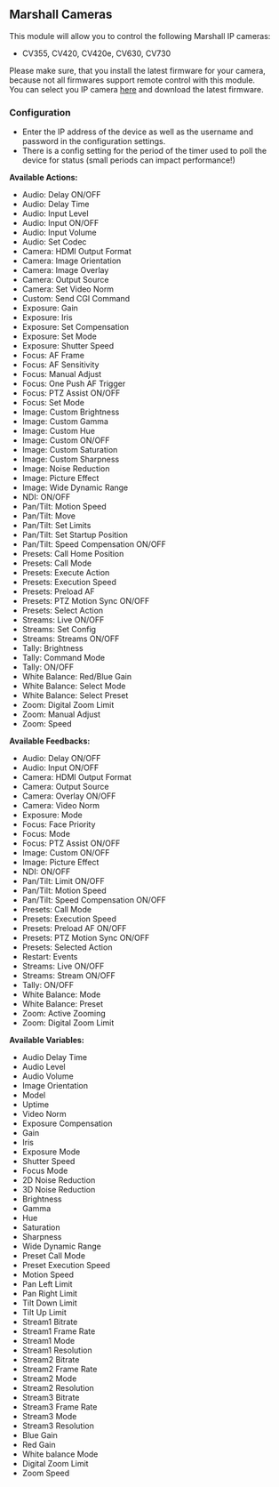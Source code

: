 ## Marshall Cameras

This module will allow you to control the following Marshall IP cameras:
* CV355, CV420, CV420e, CV630, CV730

Please make sure, that you install the latest firmware for your camera, because not all firmwares support remote control with this module.
<br>You can select you IP camera <a href="https://marshall-usa.com/cameras/#IPTV" target="_blank">here</a> and download the latest firmware.

### Configuration
* Enter the IP address of the device as well as the username and password in the configuration settings.
* There is a config setting for the period of the timer used to poll the device for status (small periods can impact performance!)

**Available Actions:**
* Audio: Delay ON/OFF
* Audio: Delay Time
* Audio: Input Level
* Audio: Input ON/OFF
* Audio: Input Volume
* Audio: Set Codec
* Camera: HDMI Output Format
* Camera: Image Orientation
* Camera: Image Overlay
* Camera: Output Source
* Camera: Set Video Norm
* Custom: Send CGI Command
* Exposure: Gain
* Exposure: Iris
* Exposure: Set Compensation
* Exposure: Set Mode
* Exposure: Shutter Speed
* Focus: AF Frame
* Focus: AF Sensitivity
* Focus: Manual Adjust
* Focus: One Push AF Trigger
* Focus: PTZ Assist ON/OFF
* Focus: Set Mode
* Image: Custom Brightness
* Image: Custom Gamma
* Image: Custom Hue
* Image: Custom ON/OFF
* Image: Custom Saturation
* Image: Custom Sharpness
* Image: Noise Reduction
* Image: Picture Effect
* Image: Wide Dynamic Range
* NDI: ON/OFF
* Pan/Tilt: Motion Speed
* Pan/Tilt: Move
* Pan/Tilt: Set Limits
* Pan/Tilt: Set Startup Position
* Pan/Tilt: Speed Compensation ON/OFF
* Presets: Call Home Position
* Presets: Call Mode
* Presets: Execute Action
* Presets: Execution Speed
* Presets: Preload AF
* Presets: PTZ Motion Sync ON/OFF
* Presets: Select Action
* Streams: Live ON/OFF
* Streams: Set Config
* Streams: Streams ON/OFF
* Tally: Brightness
* Tally: Command Mode
* Tally: ON/OFF
* White Balance: Red/Blue Gain
* White Balance: Select Mode
* White Balance: Select Preset
* Zoom: Digital Zoom Limit
* Zoom: Manual Adjust
* Zoom: Speed

**Available Feedbacks:**
* Audio: Delay ON/OFF
* Audio: Input ON/OFF
* Camera: HDMI Output Format
* Camera: Output Source
* Camera: Overlay ON/OFF
* Camera: Video Norm
* Exposure: Mode
* Focus: Face Priority
* Focus: Mode
* Focus: PTZ Assist ON/OFF
* Image: Custom ON/OFF
* Image: Picture Effect
* NDI: ON/OFF
* Pan/Tilt: Limit ON/OFF
* Pan/Tilt: Motion Speed
* Pan/Tilt: Speed Compensation ON/OFF
* Presets: Call Mode
* Presets: Execution Speed
* Presets: Preload AF ON/OFF
* Presets: PTZ Motion Sync ON/OFF
* Presets: Selected Action
* Restart: Events
* Streams: Live ON/OFF
* Streams: Stream ON/OFF
* Tally: ON/OFF
* White Balance: Mode
* White Balance: Preset
* Zoom: Active Zooming
* Zoom: Digital Zoom Limit

**Available Variables:**
* Audio Delay Time
* Audio Level
* Audio Volume
* Image Orientation
* Model
* Uptime
* Video Norm
* Exposure Compensation
* Gain
* Iris
* Exposure Mode
* Shutter Speed
* Focus Mode
* 2D Noise Reduction
* 3D Noise Reduction
* Brightness
* Gamma
* Hue
* Saturation
* Sharpness
* Wide Dynamic Range
* Preset Call Mode
* Preset Execution Speed
* Motion Speed
* Pan Left Limit
* Pan Right Limit
* Tilt Down Limit
* Tilt Up Limit
* Stream1 Bitrate
* Stream1 Frame Rate
* Stream1 Mode
* Stream1 Resolution
* Stream2 Bitrate
* Stream2 Frame Rate
* Stream2 Mode
* Stream2 Resolution
* Stream3 Bitrate
* Stream3 Frame Rate
* Stream3 Mode
* Stream3 Resolution
* Blue Gain
* Red Gain
* White balance Mode
* Digital Zoom Limit
* Zoom Speed

